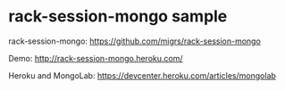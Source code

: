 rack-session-mongo sample
=========================
rack-session-mongo: <https://github.com/migrs/rack-session-mongo>

Demo: <http://rack-session-mongo.heroku.com/>

Heroku and MongoLab: <https://devcenter.heroku.com/articles/mongolab>
